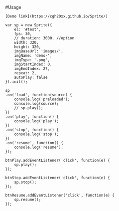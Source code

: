 #Usage

    [Demo link](https://cgh20xx.github.io/Sprite/)

    var sp = new Sprite({
        el: '#test',
        fps: 30,
        // duration: 3000, //option
        width: 320,
        height: 320,
        imgBaseUrl: 'images/',
        imgName: 'demo-',
        imgType: '.png',
        imgStartIndex: 0,
        imgEndIndex: 27,
        repeat: 2,
        autoPlay: false
    }).init();

    sp
    .on('load', function(source) {
        console.log('preloaded');
        console.log(source);
        // sp.play();
    })
    .on('play', function() {
        console.log('play');
    })
    .on('stop', function() {
        console.log('stop');
    })
    .on('resume', function() {
        console.log('resume');
    });

    btnPlay.addEventListener('click', function(e) {
        sp.play();
    });

    btnStop.addEventListener('click', function(e) {
        sp.stop();
    });

    btnResume.addEventListener('click', function(e) {
        sp.resume();
    });
